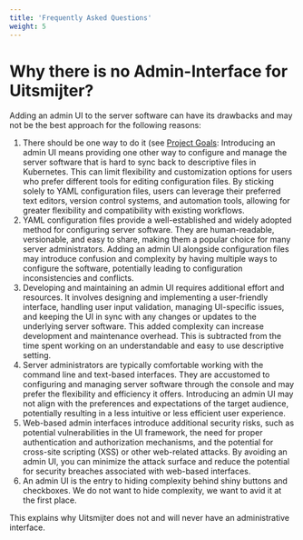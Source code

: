 ```yaml
---
title: 'Frequently Asked Questions'
weight: 5
---
```


# Why there is no Admin-Interface for Uitsmijter?

Adding an admin UI to the server software can have its drawbacks and may not be the best approach for the following
reasons:

1. There should be one way to do it (see [Project Goals](/contribution/goals): Introducing an admin UI means providing
   one other way to configure and manage the server software that is hard to sync back to descriptive files in
   Kubernetes. This can limit flexibility and customization options for users who prefer different tools for editing
   configuration files. By sticking solely to YAML configuration files, users
   can leverage their preferred text editors, version control systems, and automation tools, allowing for greater
   flexibility and compatibility with existing workflows.
2. YAML configuration files provide a well-established and widely adopted method for configuring
   server software. They are human-readable, versionable, and easy to share, making them a popular choice for many
   server administrators. Adding an admin UI alongside configuration files may introduce confusion and complexity by
   having multiple ways to configure the software, potentially leading to configuration inconsistencies and conflicts.
3. Developing and maintaining an admin UI requires additional effort and resources. It involves designing and
   implementing a user-friendly interface, handling user input validation, managing UI-specific issues, and keeping the
   UI in sync with any changes or updates to the underlying server software. This added complexity can increase
   development and maintenance overhead. This is subtracted from the time spent working on an understandable and easy to
   use descriptive setting.
4. Server administrators are typically comfortable working with the command line and text-based interfaces. They are
   accustomed to configuring and managing server software through the console and may prefer the flexibility and
   efficiency it offers. Introducing an admin UI may not align with the preferences and expectations of the target
   audience, potentially resulting in a less intuitive or less efficient user experience.
5. Web-based admin interfaces introduce additional security risks, such as potential vulnerabilities in the UI
   framework, the need for proper authentication and authorization mechanisms, and the potential for cross-site
   scripting (XSS) or other web-related attacks. By avoiding an admin UI, you can minimize the attack surface and reduce
   the potential for security breaches associated with web-based interfaces.
6. An admin UI is the entry to hiding complexity behind shiny buttons and checkboxes. We do not want to hide complexity,
   we want to avid it at the first place.

This explains why Uitsmijter does not and will never have an administrative interface.
